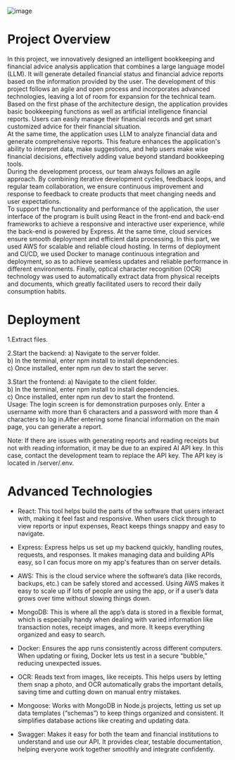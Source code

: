 ![image](https://github.com/user-attachments/assets/b1795697-28bc-452c-ac64-e77ceb6633ee) 
# Project Overview
In this project, we innovatively designed an intelligent bookkeeping and financial advice analysis application that combines a large language model (LLM). It will generate detailed financial status and financial advice reports based on the information provided by the user. The development of this project follows an agile and open process and incorporates advanced technologies, leaving a lot of room for expansion for the technical team.  
Based on the first phase of the architecture design, the application provides basic bookkeeping functions as well as artificial intelligence financial reports. Users can easily manage their financial records and get smart customized advice for their financial situation.  
At the same time, the application uses LLM to analyze financial data and generate comprehensive reports. This feature enhances the application's ability to interpret data, make suggestions, and help users make wise financial decisions, effectively adding value beyond standard bookkeeping tools.  
During the development process, our team always follows an agile approach. By combining iterative development cycles, feedback loops, and regular team collaboration, we ensure continuous improvement and response to feedback to create products that meet changing needs and user expectations.  
To support the functionality and performance of the application, the user interface of the program is built using React in the front-end and back-end frameworks to achieve a responsive and interactive user experience, while the back-end is powered by Express.
At the same time, cloud services ensure smooth deployment and efficient data processing. In this part, we used AWS for scalable and reliable cloud hosting. In terms of deployment and CI/CD, we used Docker to manage continuous integration and deployment, so as to achieve seamless updates and reliable performance in different environments. Finally, optical character recognition (OCR) technology was used to automatically extract data from physical receipts and documents, which greatly facilitated users to record their daily consumption habits.   
 
# Deployment
1.Extract files.  

2.Start the backend:
  a) Navigate to the server folder.  
  b) In the terminal, enter npm install to install dependencies.  
  c) Once installed, enter npm run dev to start the server.  
  
3.Start the frontend:
  a) Navigate to the client folder.  
  b) In the terminal, enter npm install to install dependencies.  
  c) Once installed, enter npm run dev to start the frontend.  
Usage: The login screen is for demonstration purposes only. Enter a username with more than 6 characters and a password with more than 4 characters to log in.After entering some financial information on the main page, you can generate a report.  

Note: If there are issues with generating reports and reading receipts but not with reading information, it may be due to an expired AI API key. In this case, contact the development team to replace the API key. The API key is located in /server/.env.

# Advanced Technologies
- React: This tool helps build the parts of the software that users interact with, making it feel fast and responsive. When users click through to view reports or input expenses, React keeps things snappy and easy to navigate.

- Express: Express helps us set up my backend quickly, handling routes, requests, and responses. It makes managing data and building APIs easy, so I can focus more on my app's features than on server details.

- AWS: This is the cloud service where the software’s data (like records, backups, etc.) can be safely stored and accessed. Using AWS makes it easy to scale up if lots of people are using the app, or if a user’s data grows over time without slowing things down.

- MongoDB: This is where all the app’s data is stored in a flexible format, which is especially handy when dealing with varied information like transaction notes, receipt images, and more. It keeps everything organized and easy to search.

- Docker: Ensures the app runs consistently across different computers. When updating or fixing, Docker lets us test in a secure “bubble,” reducing unexpected issues.

- OCR: Reads text from images, like receipts. This helps users by letting them snap a photo, and OCR automatically grabs the important details, saving time and cutting down on manual entry mistakes.

- Mongoose: Works with MongoDB in Node.js projects, letting us set up data templates (“schemas”) to keep things organized and consistent. It simplifies database actions like creating and updating data.

- Swagger: Makes it easy for both the team and financial institutions to understand and use our API. It provides clear, testable documentation, helping everyone work together smoothly and integrate confidently.
